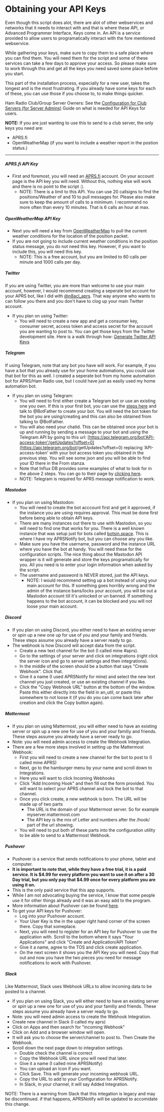 # Obtaining your API Keys

Even though this script does alot, there are alot of other webservices and networks that it needs to interact with and that is where these API, or Advanced Programmer Interface, Keys come in. An API is a service provided to allow users to programatically interact with the fore mentioned webservice.

While gathering your keys, make sure to copy them to a safe place where you can find them. You will need them for the script and some of these services can take a few days to approve your access. So please make sure to work through this and get all the keys you need saved some place before you start.

This part of the installation process, especially for a new user, takes the longest and is the most frustrating. If you already have some keys for each of these, you can use those if you choose to, to make things quicker.

Ham Radio Club/Group Server Owners: See the [Configuration for Club Servers (for Server Admins)](https://github.com/n8acl/aprsnotify/wiki/Club-Server-Admin-Guide) Guide on what is needed for API Keys for users.

**NOTE:** If you are just wanting to use this to send to a club server, the only keys you need are:
- APRS.fi
- OpenWeatherMap (if you want to include a weather report in the postion status.)

---

##### APRS.fi API Key
* First and foremost, you will need an [APRS.fi](https://aprs.fi) account. On your account page is the API key you will need. Without this, nothing else will work and there is no point to the script :).
    - NOTE: There is a limit to this API. You can use 20 callsigns to find the positions/Weather of and 10 to pull messages for. Please also make sure to keep the amount of calls to a minimum. I recommend no more often than every 10 minutes. That is 6 calls an hour at max.

##### OpenWeatherMap API Key
* Next you will need a key from [OpenWeatherMap](https://openweathermap.org/api) to pull the current weather conditions for the location of the position packet. 
* If you are not going to include current weather conditions in the position status message, you do not need this key. However, if you want to include this, you will need this key.
  - NOTE: This is a free account, but you are limited to 60 calls per minute and 1000 calls per day.

##### Twitter

If you are using Twitter, you are more than welcome to use your main account, however, I would recommend creating a seperate bot account for your APRS bot, like I did with [@n8acl_aprs](https://twitter.com/n8acl_aprs). That way anyone who wants to can follow you there and you don't have to clog up your main Twitter account.

* If you plan on using Twitter:
    - You will need to create a new app and get a consumer key, consumer secret, access token and access secret for the account you are wanting to post to. You can get those keys from the Twitter development site. Here is a walk through how: [Generate Twitter API Keys](https://www.slickremix.com/docs/how-to-get-api-keys-and-tokens-for-twitter/)

##### Telegram

If using Telegram, note that any bot you have will work. For example, if you have a bot that you already use for your home automations, you could use that bot for this as well. I created a seperate bot from my home automation bot for APRS/Ham Radio use, but I could have just as easily used my home automation bot.

* If you plan on using Telegram:
    - You will need to first either create a Telegram bot or use an existing one you own. If this is your first bot, you can use the [steps here](https://core.telegram.org/bots#6-botfather) and talk to @BotFather to create your bot. You will need the bot token for the bot you are using/creating and this can also be obtained from talking to @BotFather.
    - You will also need your chatid. This can be obtained once your bot is up and running by sending a message to your bot and using the Telegram API by going to this url: [https://api.telegram.org/bot'API-access-token'/getUpdates?offset=0](https://api.telegram.org/bot<API-access-token>/getUpdates?offset=0) replacing 'API-access-token' with your bot access token you obtained in the previous step. You will see some json and you will be able to find your ID there in the From stanza.
    - Note that Influx DB provides some examples of what to look for in the above 2 steps. You can go to their page by [clicking here](https://docs.influxdata.com/kapacitor/v1.5/event_handlers/telegram/).
    - NOTE: Telegram is required for APRS message notification to work.

##### Mastodon

* If you plan on using Mastodon:
    - You will need to create the bot acccount first and get it approved, if the instance you are using requires approval. This must be done first before being able to obtain API keys.
    - There are many instances out there to use with Mastodon, so you will need to find one that works for you. There is a well known instance that was setup just for bots called [botsin.space](https://botsin.space). This is where I have my APRSNotify bot, but you can choose any you like.
    - Make sure you have the username, password and the instance URL where you have the bot at handy. You will need these for the configuration scripts. The nice thing about the Mastodon API wrapper is it will generate and store the keys programatically for you. All you need is to enter your login information when asked by the script.
    - The username and password is NEVER stored, just the API keys.
        - NOTE: I would recommend setting up a bot instead of using your main account for this. If something goes horribly wrong and the admin of the instance bans/locks your account, you will be out a Mastodon account till it's unlocked or un banned. If something happens to the bot account, it can be blocked and you will not loose your main account.

##### Discord

* If you plan on using Discord, you either need to have an existing server or spin up a new one up for use of you and your family and friends. These steps assume you already have a server ready to go.
* The webhook is how Discord will accept data from the script.
  - Create a new text channel for the bot (I called mine #aprs).
  - Go to the settings of your server and click on integrations (right click the server icon and go to server settings and then integrations).
  - In the middle of the screen should be a button that says "Create Webhook". Click that.
  - Give it a name (I used APRSNotify for mine) and select the new text channel you just created, or use an existing channel if you like.
  - Click the "Copy Webhook URL" button at the bottom of the window. Paste this either directly into the field in an_util, or paste this somewhere to not loose it (if you do you can come back later after creation and click the Copy button again).

##### Mattermost

* If you plan on using Mattermost, you will either need to have an existing server or spin up a new one for use of you and your familiy and friends. These steps assume you already have a server ready to go.
* Note: you will need admin access to create the Webhook Integration.
* There are a few more steps involved in setting up the Mattermost Webhook:
  - First you will need to create a new channel for the bot to post to (I called mine APRS)
  - Next, go to the hamburger menu by your name and scroll down to Integrations.
  - Here you will want to click Incoming Webhooks
  - Click "Add Incoming Hook" and then fill out the form provided. You will want to select your APRS channel and lock the bot to that channel.
  - Once you click create, a new webhook is born. The URL will be made up of two parts
    - The URL is the domain of your Mattermost server. So for example myserver.mattermost.com
    - The API key is the mix of Letter and numbers after the /hook/ part of the url showing.
  - You will need to put both of these parts into the configuration utility to be able to send to a Mattermost Webhook.

##### Pushover

* Pushover is a service that sends notifications to your phone, tablet and computer.
* **It is important to note that, while they have a free trial, it is a paid service. It is $4.99 for every platform you want to use it on after a 30 Day trial, but you only pay that $4.99 once for every platform you are using it on.**
* This is the only paid service that this app supports.
* While I am not advocating buying the service, I know that some people use it for other things already and it was an easy add to the program.
* More information about Pushover can be found [here](https://pushover.net/).
* To get your API keys for Pushover:
  * Log into your Pushover account.
  * Your User Key is the in the upper right hand corner of the screen there. Copy that someplace.
  * Next, you will need to register for an API key for Pushover to use the application with. Scroll to the bottom where it says "Your Applications" and click "Create and Application/API Token"
  * Give it a name, agree to the TOS and click create application.
  * On the next screen it shows you the API Key you will need. Copy that out and now you have the two pieces you need for message notifications to work with Pushover.

##### Slack

Like Mattermost, Slack uses Webhook URLs to allow incoming data to be posted to a channel.

* If you plan on using Slack, you will either need to have an existing server or spin up a new one for use of you and your familiy and friends. These steps assume you already have a server ready to go.
* Note: you will need admin access to create the Webhook Integration.
* Create new channel in Slack (I called my aprs)
* Click on Apps and then search for "incoming Webhook"
* Click on Add and a browser window will open.
* It will ask you to choose the server/channel to post to. Then Create the Webhook.
* Scroll down the next page down to integration settings. 
  * Double check the channel is correct
  * Copy the Webhook URL since you will need that later.
  * Give it a name (I called mine APRSNotify)
  * You can upload an Icon if you want.
  * Click Save. This will generate your incoming webhook URL.
  * Copy the URL to add to your Configuration for APRSNotify.
  * In Slack, in your channel, it will say Added Integration.

NOTE: There is a warning from Slack that this integation is legacy and may be discontinued. if that happens, APRSNotify will be updated to accomidate this change.